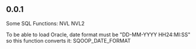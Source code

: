 0.0.1
------------
Some SQL Functions:
NVL
NVL2

To be able to load Oracle, date format must be "DD-MM-YYYY HH24:MI:SS" so this function converts it:
SQOOP_DATE_FORMAT